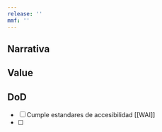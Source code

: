 ```yaml
---
release: ''
mmf: ''
---
```

## Narrativa

## Value

## DoD
- [ ]  Cumple estandares de accesibilidad [[WAI]]
- [ ] 